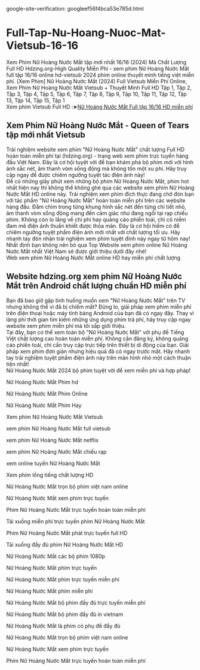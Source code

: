 google-site-verification: googleef56f4bca53e785d.html
# Full-Tap-Nu-Hoang-Nuoc-Mat-Vietsub-16-16
Xem Phim Nữ Hoàng Nước Mắt tập mới nhất 16/16 (2024) Mà Chất Lượng Full HD Hdzing.org-High Quality Miễn Phí - xem phim Nữ Hoàng Nước Mắt full tập 16/16 online hd-vietsub 2024 phim online thuyết minh tiếng việt miễn phí. 
[Xem Phim] Nữ Hoàng Nước Mắt (2024) Full Vietsub Miễn Phí Online, Xem Phim Nữ Hoàng Nước Mắt Vietsub + Thuyết Minh Full HD Tập 1, Tập 2, Tập 3, Tập 4, Tập 5, Tập 6, Tập 7, Tập 8, Tập 9, Tập 10, Tập 11, Tập 12, Tập 13, Tập 14, Tập 15, Tập 1  
Xem phim Vietsub Full HD :➤[Nữ Hoàng Nước Mắt Full tập 16/16 HD miễn phí](https://hdzing.org/phim/nu-hoang-nuoc-mat)  
## Xem Phim Nữ Hoàng Nước Mắt - Queen of Tears tập mới nhất Vietsub  
Trải nghiệm website xem phim "Nữ Hoàng Nước Mắt" chất lượng Full HD hoàn toàn miễn phí tại (hdzing.org) - trang web xem phim trực tuyến hàng đầu Việt Nam. Đây là cơ hội tuyệt vời để bạn khám phá bộ phim mới với hình ảnh sắc nét, âm thanh vòm sống động mà không tốn một xu phí. Hãy truy cập ngay để được chiêm ngưỡng tuyệt tác điện ảnh này!  
Để có những giây phút xem những bộ phim Nữ Hoàng Nước Mắt, phim hot nhất hiện nay thì không thể không ghé qua các website xem phim Nữ Hoàng Nước Mắt HD online này.
Trải nghiệm xem phim đích thực đang chờ đón bạn với tác phẩm "Nữ Hoàng Nước Mắt" hoàn toàn miễn phí trên các website hàng đầu. Đắm chìm trong từng khung hình sắc nét đến từng chi tiết nhỏ, âm thanh vòm sống động mang đến cảm giác như đang ngồi tại rạp chiếu phim. Không còn lo lắng về chi phí hay quảng cáo phiền toái, chỉ có niềm đam mê điện ảnh thuần khiết được thỏa mãn. Đây là cơ hội hiếm có để chiêm ngưỡng tuyệt phẩm điện ảnh mới nhất với chất lượng tối ưu. Hãy nhanh tay đón nhận trải nghiệm xem phim tuyệt đỉnh này ngay từ hôm nay!  
Nhất định bạn không nên bỏ qua Top Website xem phim online Nữ Hoàng Nước Mắt nhất Việt Nam sẽ được giới thiệu dưới đây nhé!  
Web xem phim Nữ Hoàng Nước Mắt online HD hay miễn phí chất lượng  
## Website hdzing.org xem phim Nữ Hoàng Nước Mắt trên Android chất lượng chuẩn HD miễn phí
Bạn đã bao giờ gặp tình huống muốn xem "Nữ Hoàng Nước Mắt" trên TV nhưng không thể vì đã bị chiếm mất? Đừng lo, giải pháp xem phim miễn phí trên điện thoại hoặc máy tính bảng Android của bạn đã có ngay đây. Thay vì lãng phí thời gian tìm kiếm những ứng dụng phim trả phí, hãy truy cập ngay website xem phim miễn phí mà tôi sắp giới thiệu.  
Tại đây, bạn có thể xem toàn bộ "Nữ Hoàng Nước Mắt" với phụ đề Tiếng Việt chất lượng cao hoàn toàn miễn phí. Không cần đăng ký, không quảng cáo phiền toái, chỉ cần truy cập trực tiếp trên thiết bị di động của bạn. Giải pháp xem phim đơn giản nhưng hiệu quả đã có ngay trước mắt. Hãy nhanh tay trải nghiệm tuyệt phẩm điện ảnh này trên màn hình nhỏ một cách thuận tiện nhất!  
Nữ Hoàng Nước Mắt 2024 bộ phim tuyệt vời để xem miễn phí và hợp pháp!

Nữ Hoàng Nước Mắt Phim hd

Nữ Hoàng Nước Mắt Phim Online

Nữ Hoàng Nước Mắt Phim Hay

Xem phim Nữ Hoàng Nước Mắt Vietsub

xem phim Nữ Hoàng Nước Mắt full vietsub

xem phim Nữ Hoàng Nước Mắt netflix

xem phim Nữ Hoàng Nước Mắt chiếu rạp

xem online tuyến Nữ Hoàng Nước Mắt

Xem phim lồng tiếng chất lượng HD

Nữ Hoàng Nước Mắt trọn bộ phim việt nam online

Nữ Hoàng Nước Mắt xem phim trực tuyến

Phim Nữ Hoàng Nước Mắt trực tuyến hoàn toàn miễn phí

Tải xuống miễn phí trực tuyến phim Nữ Hoàng Nước Mắt

Phim Nữ Hoàng Nước Mắt phát trực tuyến full HD

Tải xuống đầy đủ phim Nữ Hoàng Nước Mắt HD

Nữ Hoàng Nước Mắt các bộ phim 1080p

Nữ Hoàng Nước Mắt phim trực tuyến

Nữ Hoàng Nước Mắt phim trực tuyến miễn phí

Nữ Hoàng Nước Mắt phim miễn phí

Nữ Hoàng Nước Mắt bộ phim đầy đủ trực tuyến miễn phí

Nữ Hoàng Nước Mắt bộ phim đầy đủ in vietnam

Nữ Hoàng Nước Mắt là phim có phụ đề đầy đủ

Nữ Hoàng Nước Mắt trọn bộ phim việt nam online

Nữ Hoàng Nước Mắt xem phim trực tuyến

Phim Nữ Hoàng Nước Mắt trực tuyến hoàn toàn miễn phí
